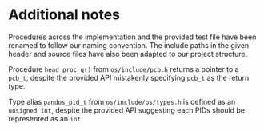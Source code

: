 # Additional notes

Procedures across the implementation and the provided test file have been
renamed to follow our naming convention. The include paths in the given header
and source files have also been adapted to our project structure.

Procedure `head_proc_q()` from `os/include/pcb.h` returns a pointer to a
`pcb_t`, despite the provided API mistakenly specifying `pcb_t` as the return
type.

Type alias `pandos_pid_t` from `os/include/os/types.h` is defined as an
`unsigned int`, despite the provided API suggesting each PIDs should be
represented as an `int`.

